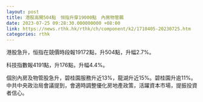 ```yaml
---
layout: post
title: 港股高開504點　恒指升穿19000點　內房物管飆
date: 2023-07-25 09:28:30.000000000 +08:00
link: https://news.rthk.hk/rthk/ch/component/k2/1710405-20230725.htm
categories: rthk
---
```


港股急升，恒指在競價時段報19172點，升504點，升幅2.7%。

科技指數報4191點，升176點，升幅4.4%。

個別內房及物管股急升，碧桂園服務升近13%，龍湖升近15%。碧桂園升逾11%。中共中央政治局會議提到，會適時調整優化房地產政策，活躍資本市場，提振投資者信心。
